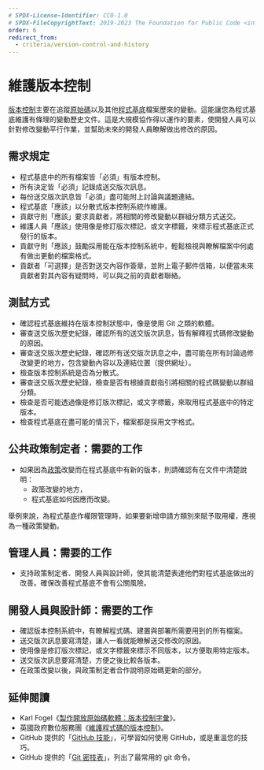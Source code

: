 ```yaml
---
# SPDX-License-Identifier: CC0-1.0
# SPDX-FileCopyrightText: 2019-2023 The Foundation for Public Code <info@publiccode.net>, https://standard.publiccode.net/AUTHORS
order: 6
redirect_from:
  - criteria/version-control-and-history
---
```


# 維護版本控制

[版本控制](../glossary.md#version-control)主要在追蹤[原始碼](../glossary.md#source-code)以及其他[程式基底](../glossary.md#codebase)檔案歷來的變動。這能讓您為程式基底維護有條理的變動歷史文件。這是大規模協作得以運作的要素，使開發人員可以針對修改變動平行作業，並幫助未來的開發人員瞭解做出修改的原因。

## 需求規定

* 程式基底中的所有檔案皆「必須」有版本控制。
* 所有決定皆「必須」記錄成送交版次訊息。
* 每份送交版次訊息皆「必須」盡可能附上討論與議題連結。
* 程式基底「應該」以分散式版本控制系統作維護。
* 貢獻守則「應該」要求貢獻者，將相關的修改變動以群組分類方式送交。
* 維護人員「應該」使用像是修訂版次標記，或文字標籤，來標示程式基底正式發行的版本。
* 貢獻守則「應該」鼓勵採用能在版本控制系統中，輕鬆檢視與瞭解檔案中何處有做出更動的檔案格式。
* 貢獻者「可選擇」是否對送交內容作簽章，並附上電子郵件信箱，以便當未來貢獻者對其內容有疑問時，可以與之前的貢獻者聯絡。

## 測試方式

* 確認程式基底維持在版本控制狀態中，像是使用 Git 之類的軟體。
* 審查送交版次歷史紀錄，確認所有的送交版次訊息，皆有解釋程式碼修改變動的原因。
* 審查送交版次歷史紀錄，確認所有送交版次訊息之中，盡可能在所有討論過修改變更的地方，包含變動內容以及連結位置（提供網址）。
* 檢查版本控制系統是否為分散式。
* 審查送交版次歷史紀錄，檢查是否有根據貢獻指引將相關的程式碼變動以群組分類。
* 檢查是否可能透過像是修訂版次標記，或文字標籤，來取用程式基底中的特定版本。
* 檢查程式基底在盡可能的情況下，檔案都是採用文字格式。

## 公共政策制定者：需要的工作

* 如果因為[政策](../glossary.md#policy)改變而在程式基底中有新的版本，則請確認有在文件中清楚說明：
   * 政策改變的地方，
   * 程式基底如何因應而改變。

舉例來說，為程式基底作權限管理時，如果要新增申請方類別來賦予取用權，應視為一種政策變動。

## 管理人員：需要的工作

* 支持政策制定者、開發人員與設計師，使其能清楚表達他們對程式基底做出的改善。確保改善程式基底不會有公關風險。

## 開發人員與設計師：需要的工作

* 確認版本控制系統中，有瞭解程式碼、建置與部署所需要用到的所有檔案。
* 送交版次訊息要寫清楚，讓人一看就能瞭解送交修改的原因。
* 使用像是修訂版次標記，或文字標籤來標示不同版本，以方便取用特定版本。
* 送交版次訊息要寫清楚，方便之後比較各版本。
* 在政策改變以後，與政策制定者合作說明原始碼更新的部分。

## 延伸閱讀

* Karl Fogel《[製作開放原始碼軟體：版本控制字彙](https://producingoss.com/en/vc.html#vc-vocabulary)》。
* 英國政府數位服務團《[維護程式碼的版本控制](https://www.gov.uk/service-manual/technology/maintaining-version-control-in-coding)》。
* GitHub 提供的「[GitHub 技能](https://skills.github.com/)」，可學習如何使用 GitHub，或是重溫您的技巧。
* GitHub 提供的「[Git 密技表](https://education.github.com/git-cheat-sheet-education.pdf)」，列出了最常用的 git 命令。
